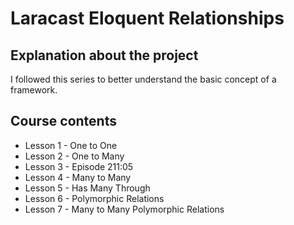# Laracast Eloquent Relationships

## Explanation about the project

I followed this series to better understand the basic concept of a framework.

## Course contents

* Lesson 1 - One to One
* Lesson 2 - One to Many
* Lesson 3 - Episode 211:05
* Lesson 4 - Many to Many
* Lesson 5 - Has Many Through
* Lesson 6 - Polymorphic Relations
* Lesson 7 - Many to Many Polymorphic Relations
